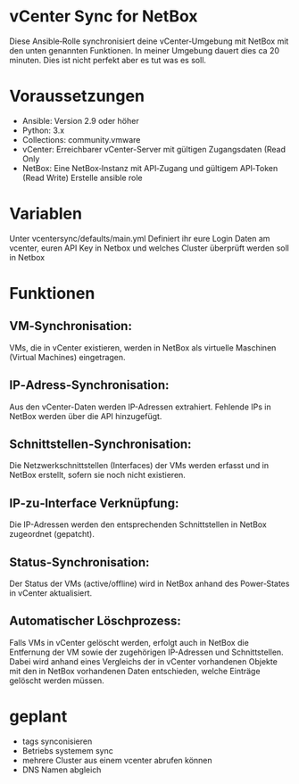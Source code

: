 # vCenter Sync for NetBox
Diese Ansible‑Rolle synchronisiert deine vCenter‑Umgebung mit NetBox mit den unten genannten Funktionen.
In meiner Umgebung dauert dies ca 20 minuten.
Dies ist nicht perfekt aber es tut was es soll.

# Voraussetzungen
- Ansible: Version 2.9 oder höher
- Python: 3.x
- Collections:
community.vmware
- vCenter:
Erreichbarer vCenter-Server mit gültigen Zugangsdaten (Read Only
- NetBox:
Eine NetBox‑Instanz mit API‑Zugang und gültigem API‑Token (Read Write)
Erstelle ansible role

# Variablen
Unter vcentersync/defaults/main.yml
Definiert ihr eure Login Daten am vcenter, euren API Key in Netbox und welches Cluster überprüft werden soll in Netbox

# Funktionen
## VM‑Synchronisation:
VMs, die in vCenter existieren, werden in NetBox als virtuelle Maschinen (Virtual Machines) eingetragen.

## IP‑Adress-Synchronisation:
Aus den vCenter-Daten werden IP-Adressen extrahiert. Fehlende IPs in NetBox werden über die API hinzugefügt.

## Schnittstellen-Synchronisation:
Die Netzwerkschnittstellen (Interfaces) der VMs werden erfasst und in NetBox erstellt, sofern sie noch nicht existieren.

## IP‑zu‑Interface Verknüpfung:
Die IP-Adressen werden den entsprechenden Schnittstellen in NetBox zugeordnet (gepatcht).

## Status-Synchronisation:
Der Status der VMs (active/offline) wird in NetBox anhand des Power‑States in vCenter aktualisiert.

## Automatischer Löschprozess:
Falls VMs in vCenter gelöscht werden, erfolgt auch in NetBox die Entfernung der VM sowie der zugehörigen IP-Adressen und Schnittstellen. Dabei wird anhand eines Vergleichs der in vCenter vorhandenen Objekte mit den in NetBox vorhandenen Daten entschieden, welche Einträge gelöscht werden müssen.

# geplant
- tags synconisieren
- Betriebs systemem sync
- mehrere Cluster aus einem vcenter abrufen können
- DNS Namen abgleich
